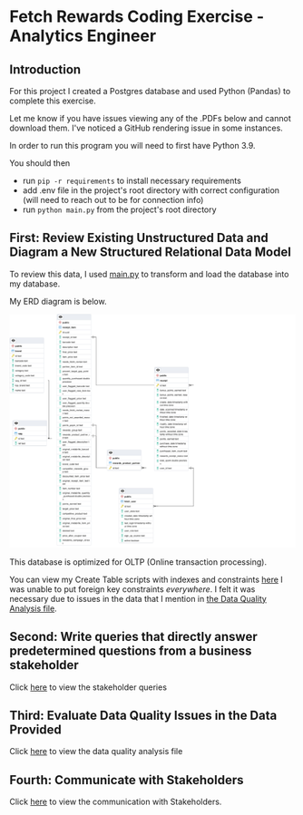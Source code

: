 # Fetch Rewards Coding Exercise - Analytics Engineer

## Introduction
For this project I created a Postgres database and used Python (Pandas) to complete this exercise.

Let me know if you have issues viewing any of the .PDFs below and cannot download them. I've noticed a GitHub rendering issue
in some instances.

In order to run this program you will need to first have Python 3.9.

You should then 
- run `pip -r requirements` to install necessary requirements
- add .env file in the project's root directory with correct configuration (will need to reach out to be for connection info)
- run `python main.py` from the project's root directory

## First: Review Existing Unstructured Data and Diagram a New Structured Relational Data Model
To review this data, I used [main.py](main.py) to transform and load the database into my database.

My ERD diagram is below.

![alt text](files/fetch_erd.png)

This database is optimized for OLTP (Online transaction processing). 

You can view my Create Table scripts with indexes and constraints [here](files/fetch_createtables.sql)
I was unable to put foreign key constraints _everywhere_. I felt it was necessary due to issues in the
data that I mention in [the Data Quality Analysis file](data_quality_analysis.pdf).

## Second: Write queries that directly answer predetermined questions from a business stakeholder
Click [here](stakeholder_queries.md) to view the stakeholder queries

## Third: Evaluate Data Quality Issues in the Data Provided
Click [here](data_quality_analysis.pdf) to view the data quality analysis file
## Fourth: Communicate with Stakeholders
Click [here](Email_To_Stakeholders.pdf) to view the communication with Stakeholders.
